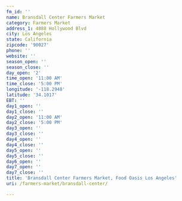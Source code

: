 ```yaml
---
fm_id: ''
name: Bransdall Center Farmers Market
category: Farmers Market
address_1: 4888 Hollywood Blvd
city: Los Angeles
state: California
zipcode: '90027'
phone: ''
website: ''
season_open: ''
season_close: ''
day_open: '2'
time_open: '11:00 AM'
time_close: '5:00 PM'
longitude: '-118.2948'
latitude: '34.1017'
EBT: ''
day1_open: ''
day1_close: ''
day2_open: '11:00 AM'
day2_close: '5:00 PM'
day3_open: ''
day3_close: ''
day4_open: ''
day4_close: ''
day5_open: ''
day5_close: ''
day6_open: ''
day7_open: ''
day7_close: ''
title: 'Bransdall Center Farmers Market, Food Oasis Los Angeles'
uri: /farmers-market/bransdall-center/

---
```

